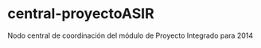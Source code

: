 central-proyectoASIR
====================

Nodo central de coordinación del módulo de Proyecto Integrado para 2014
